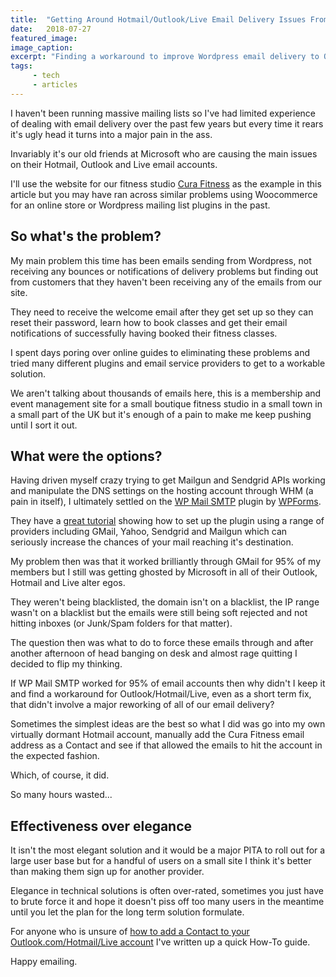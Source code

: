 ```yaml
---
title:  "Getting Around Hotmail/Outlook/Live Email Delivery Issues From WordPress: Gmail Workaround"
date:   2018-07-27
featured_image: 
image_caption: 
excerpt: "Finding a workaround to improve Wordpress email delivery to Outlook/Live/Hotmail email addresses using Gmail"
tags: 
     - tech
     - articles
---
```

I haven't been running massive mailing lists so I've had limited experience of dealing with email delivery over the past few years but every time it rears it's ugly head it turns into a major pain in the ass.

Invariably it's our old friends at Microsoft who are causing the main issues on their Hotmail, Outlook and Live email accounts.

I'll use the website for our fitness studio [Cura Fitness](https://curafitness.com) as the example in this article but you may have ran across similar problems using Woocommerce for an online store or Wordpress mailing list plugins in the past.

## So what's the problem?

My main problem this time has been emails sending from Wordpress, not receiving any bounces or notifications of delivery problems but finding out from customers that they haven't been receiving any of the emails from our site.

They need to receive the welcome email after they get set up so they can reset their password, learn how to book classes and get their email notifications of successfully having booked their fitness classes.

I spent days poring over online guides to eliminating these problems and tried many different plugins and email service providers to get to a workable solution.

We aren't talking about thousands of emails here, this is a membership and event management site for a small boutique fitness studio in a small town in a small part of the UK but it's enough of a pain to make me keep pushing until I sort it out.

## What were the options?

Having driven myself crazy trying to get Mailgun and Sendgrid APIs working and manipulate the DNS settings on the hosting account through WHM (a pain in itself), I ultimately settled on the [WP Mail SMTP](https://en-gb.wordpress.org/plugins/wp-mail-smtp/) plugin by [WPForms](https://wpforms.com).

They have a [great tutorial](https://wpforms.com/send-emails-wordpress-using-smtp-step-step/) showing how to set up the plugin using a range of providers including GMail, Yahoo, Sendgrid and Mailgun which can seriously increase the chances of your mail reaching it's destination.

My problem then was that it worked brilliantly through GMail for 95% of my members but I still was getting ghosted by Microsoft in all of their Outlook, Hotmail and Live alter egos.

They weren't being blacklisted, the domain isn't on a blacklist, the IP range wasn't on a blacklist but the emails were still being soft rejected and not hitting inboxes (or Junk/Spam folders for that matter).

The question then was what to do to force these emails through and after another afternoon of head banging on desk and almost rage quitting I decided to flip my thinking.

If WP Mail SMTP worked for 95% of email accounts then why didn't I keep it and find a workaround for Outlook/Hotmail/Live, even as a short term fix, that didn't involve a major reworking of all of our email delivery?

Sometimes the simplest ideas are the best so what I did was go into my own virtually dormant Hotmail account, manually add the Cura Fitness email address as a Contact and see if that allowed the emails to hit the account in the expected fashion.

Which, of course, it did.

So many hours wasted...

## Effectiveness over elegance

It isn't the most elegant solution and it would be a major PITA to roll out for a large user base but for a handful of users on a small site I think it's better than making them sign up for another provider.

Elegance in technical solutions is often over-rated, sometimes you just have to brute force it and hope it doesn't piss off too many users in the meantime until you let the plan for the long term solution formulate.

For anyone who is unsure of [how to add a Contact to your Outlook.com/Hotmail/Live account](https://alanhylands.com/setting-up-a-new-contact-on-outlook-hotmail-live/) I've written up a quick How-To guide.

Happy emailing.